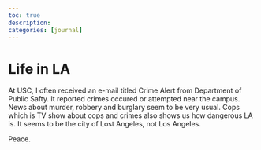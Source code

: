 ```yaml
---
toc: true
description:
categories: [journal]
---
```

# Life in LA

At USC, I often received an e-mail titled Crime Alert from Department of Public Safty. It reported crimes occured or attempted near the campus. News about murder, robbery and burglary seem to be very usual. Cops which is TV show about cops and crimes also shows us how dangerous LA is. It seems to be the city of Lost Angeles, not Los Angeles.

Peace.